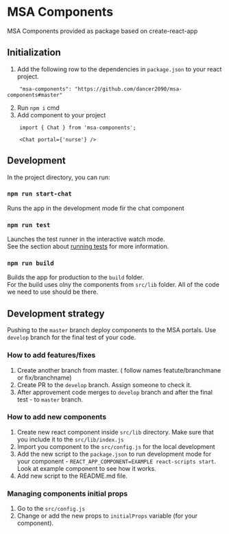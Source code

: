 # MSA Components

MSA Components provided as package based on create-react-app

## Initialization
1. Add the following row to the dependencies in `package.json` to your react project.
```
    "msa-components": "https://github.com/dancer2090/msa-components#master"

```
2. Run `npm i` cmd
3. Add component to your project
```
    import { Chat } from 'msa-components';

    <Chat portal={'nurse'} />

```

## Development

In the project directory, you can run:

### `npm run start-chat`

Runs the app in the development mode fir the chat component

### `npm run test`

Launches the test runner in the interactive watch mode.\
See the section about [running tests](https://facebook.github.io/create-react-app/docs/running-tests) for more information.

### `npm run build`

Builds the app for production to the `build` folder.\
For the build uses olny the components from `src/lib` folder.
All of the code we need to use should be there.

## Development strategy

Pushing to the `master` branch deploy components to the MSA portals. 
Use `develop` branch for the final test of your code.

### How to add features/fixes
1. Create another branch from master. ( follow names featute/branchmane or fix/branchname)
2. Create PR to the `develop` branch. Assign someone to check it.
3. After approvement code merges to `develop` branch and after the final test - to `master` branch.

### How to add new components
1. Create new react component inside `src/lib` directory. Make sure that you include it to the `src/lib/index.js`
2. Import you component to the `src/config.js` for the local development
3. Add the new script to the `package.json` to run development mode for your component - `REACT_APP_COMPONENT=EXAMPLE react-scripts start`. Look at example component to see how it works.
4. Add new script to the README.md file.

### Managing components initial props
1. Go to the `src/config.js`
2. Change or add the new props to `initialProps` variable (for your component). 

